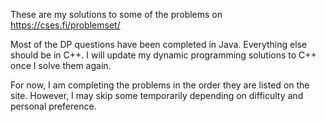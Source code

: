 These are my solutions to some of the problems on https://cses.fi/problemset/

Most of the DP questions have been completed in Java. Everything else should be in C++. I will update my dynamic programming solutions to C++ once I solve them again.

For now, I am completing the problems in the order they are listed on the site. However, I may skip some temporarily depending on difficulty and personal preference.

